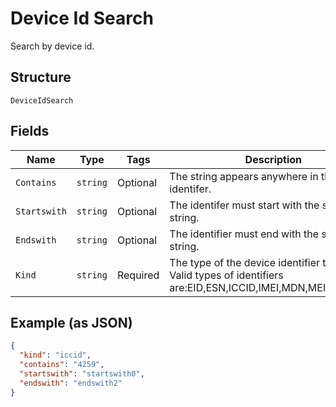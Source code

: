 
# Device Id Search

Search by device id.

## Structure

`DeviceIdSearch`

## Fields

| Name | Type | Tags | Description |
|  --- | --- | --- | --- |
| `Contains` | `string` | Optional | The string appears anywhere in the identifer. |
| `Startswith` | `string` | Optional | The identifer must start with the specified string. |
| `Endswith` | `string` | Optional | The identifier must end with the specified string. |
| `Kind` | `string` | Required | The type of the device identifier to match. Valid types of identifiers are:EID,ESN,ICCID,IMEI,MDN,MEID,MSISDN. |

## Example (as JSON)

```json
{
  "kind": "iccid",
  "contains": "4259",
  "startswith": "startswith0",
  "endswith": "endswith2"
}
```

